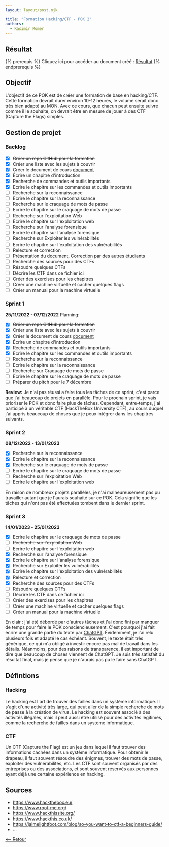 ```yaml
---
layout: layout/post.njk

title: "Formation Hacking/CTF - POK 2"
authors:
  - Kasimir Romer
---
```


## Résultat
{% prerequis %}
Cliquez ici pour accéder au document créé : [Résultat](./hacking)
{% endprerequis %}

## Objectif
L'objectif de ce POK est de créer une formation de base en hacking/CTF. Cette formation devrait durer environ 10-12 heures, le volume serait donc très bien adapté au MON. Avec ce cours, que chacun peut ensuite suivre comme il le souhaite, on devrait être en mesure de jouer à des CTF (Capture the Flags) simples.

## Gestion de projet
### Backlog
- [x] ~~Créer un repo GitHub pour la formation~~
- [x] Créer une liste avec les sujets à couvrir
- [x] Créer le document de cours [document](./hacking)
- [x] Écrire un chapitre d'introduction
- [x] Recherche de commandes et outils importants
- [x] Ecrire le chapitre sur les commandes et outils importants
- [ ] Recherche sur la reconnaissance 
- [ ] Ecrire le chapitre sur la reconnaissance
- [ ] Recherche sur le craquage de mots de passe
- [ ] Ecrire le chapitre sur le craquage de mots de passe
- [ ] Recherche sur l'exploitation Web 
- [ ] Ecrire le chapitre sur l'exploitation web
- [ ] Recherche sur l'analyse forensique
- [ ] Ecrire le chapitre sur l'analyse forensique
- [ ] Recherche sur Exploiter les vulnérabilités
- [ ] Ecrire le chapitre sur l'exploitation des vulnérabilités
- [ ] Relecture et correction
- [ ] Présentation du document, Correction par des autres étudiants
- [ ] Recherche des sources pour des CTFs
- [ ] Résoudre quelques CTFs
- [ ] Décrire les CTF dans ce fichier ici
- [ ] Créer des exercises pour les chapitres
- [ ] Créer une machine virtuelle et cacher quelques flags
- [ ] Créer un manual pour la machine virtuelle

### Sprint 1
**25/11/2022 - 07/12/2022**
Planning:
- [x] ~~Créer un repo GitHub pour la formation~~
- [x] Créer une liste avec les sujets à couvrir
- [x] Créer le document de cours [document](./hacking)
- [x] Écrire un chapitre d'introduction
- [x] Recherche de commandes et outils importants
- [x] Ecrire le chapitre sur les commandes et outils importants
- [ ] Recherche sur la reconnaissance 
- [ ] Ecrire le chapitre sur la reconnaissance
- [ ] Recherche sur Craquage de mots de passe
- [ ] Ecrire le chapitre sur le craquage de mots de passe
- [ ] Préparer du pitch pour le 7 décembre

**Review:**
Je n'ai pas réussi a faire tous les tâches de ce sprint, c'est parce que j'ai beaucoup de projets en parallèle. Pour le prochain sprint, je vais prioriser le POK et donc faire plus de tâches. Cependant, entre-temps, j'ai participé à un véritable CTF (HackTheBox University CTF), au cours duquel j'ai appris beaucoup de choses que je peux intégrer dans les chapitres suivants.

### Sprint 2
**08/12/2022 - 13/01/2023**
- [x] Recherche sur la reconnaissance 
- [x] Ecrire le chapitre sur la reconnaissance
- [x] Recherche sur le craquage de mots de passe
- [ ] Ecrire le chapitre sur le craquage de mots de passe
- [ ] Recherche sur l'exploitation Web 
- [ ] Ecrire le chapitre sur l'exploitation web

En raison de nombreux projets parallèles, je n'ai malheureusement pas pu travailler autant que je l'aurais souhaité sur ce POK. Cela signifie que les tâches qui n'ont pas été effectuées tombent dans le dernier sprint.

### Sprint 3
**14/01/2023 - 25/01/2023**
- [x] Ecrire le chapitre sur le craquage de mots de passe
- [ ] ~~Recherche sur l'exploitation Web~~ 
- [ ] ~~Ecrire le chapitre sur l'exploitation web~~
- [x] Recherche sur l'analyse forensique
- [x] Ecrire le chapitre sur l'analyse forensique
- [x] Recherche sur Exploiter les vulnérabilités
- [x] Ecrire le chapitre sur l'exploitation des vulnérabilités
- [x] Relecture et correction
- [x] Recherche des sources pour des CTFs
- [ ] Résoudre quelques CTFs
- [ ] Décrire les CTF dans ce fichier ici
- [ ] Créer des exercises pour les chapitres
- [ ] Créer une machine virtuelle et cacher quelques flags
- [ ] Créer un manual pour la machine virtuelle

En clair : j'ai été débordé par d'autres tâches et j'ai donc fini par manquer de temps pour faire le POK consciencieusement. C'est pourquoi j'ai fait écrire une grande partie du texte par [ChatGPT](chat.openai.com). Évidemment, je l'ai relu plusieurs fois et adapté le cas échéant. Souvent, le texte était très générique, ce qui m'a obligé à investir encore pas mal de travail dans les détails. Néanmoins, pour des raisons de transparence, il est important de dire que beaucoup de choses viennent de ChatGPT. Je suis très satisfait du résultat final, mais je pense que je n'aurais pas pu le faire sans ChatGPT.

## Défintions
### Hacking
Le hacking est l'art de trouver des failles dans un système informatique. Il s'agit d'une activité très large, qui peut aller de la simple recherche de mots de passe à la création de virus. Le hacking est souvent associé à des activités illégales, mais il peut aussi être utilisé pour des activités légitimes, comme la recherche de failles dans un système informatique.

### CTF
Un CTF (Capture the Flag) est un jeu dans lequel il faut trouver des informations cachées dans un système informatique. Pour obtenir le drapeau, il faut souvent résoudre des énigmes, trouver des mots de passe, exploiter des vulnérabilités, etc. Les CTF sont souvent organisés par des entreprises ou des associations, et sont souvent réservés aux personnes ayant déjà une certaine expérience en hacking.

## Sources
- https://www.hackthebox.eu/
- https://www.root-me.org/
- https://www.hackthissite.org/
- https://www.hackthis.co.uk/
- https://jaimelightfoot.com/blog/so-you-want-to-ctf-a-beginners-guide/
- ...

[<-- Retour](../)